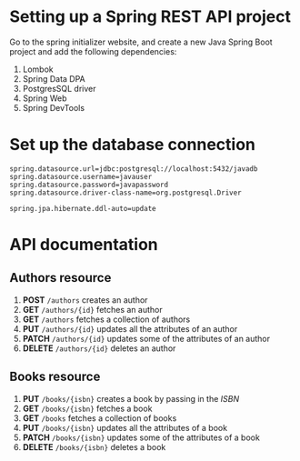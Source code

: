 # Setting up a Spring REST API project

Go to the spring initializer website, and create a new Java Spring Boot project
and add the following dependencies:

1. Lombok
2. Spring Data DPA
3. PostgresSQL driver
4. Spring Web
5. Spring DevTools

# Set up the database connection

```
spring.datasource.url=jdbc:postgresql://localhost:5432/javadb
spring.datasource.username=javauser
spring.datasource.password=javapassword
spring.datasource.driver-class-name=org.postgresql.Driver

spring.jpa.hibernate.ddl-auto=update
```

# API documentation

## Authors resource
1. **POST** `/authors` creates an author
2. **GET** `/authors/{id}` fetches an author
3. **GET** `/authors` fetches a collection of authors
4. **PUT** `/authors/{id}` updates all the attributes of an author
5. **PATCH** `/authors/{id}` updates some of the attributes of an author
6. **DELETE** `/authors/{id}` deletes an author

## Books resource
1. **PUT** `/books/{isbn}` creates a book by passing in the *ISBN*
2. **GET** `/books/{isbn}` fetches a book
3. **GET** `/books` fetches a collection of books
4. **PUT** `/books/{isbn}` updates all the attributes of a book
5. **PATCH** `/books/{isbn}` updates some of the attributes of a book
6. **DELETE** `/books/{isbn}` deletes a book
